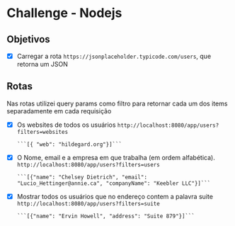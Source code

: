 # Challenge - Nodejs

## Objetivos

- [x] Carregar a rota `https://jsonplaceholder.typicode.com/users`, que retorna um JSON 

## Rotas
Nas rotas utilizei query params como filtro para retornar cada um dos items separadamente em cada requisição 

- [x] Os websites de todos os usuários `http://localhost:8080/app/users?filters=websites`

      ```[{ "web": "hildegard.org"}]```

- [x] O Nome, email e a empresa em que trabalha (em ordem alfabética). `http://localhost:8080/app/users?filters=users`

      ```[{"name": "Chelsey Dietrich", "email": "Lucio_Hettinger@annie.ca", "companyName": "Keebler LLC"}]```

- [x] Mostrar todos os usuários que no endereço contem a palavra suite `http://localhost:8080/app/users?filters=suite`

      ```[{"name": "Ervin Howell", "address": "Suite 879"}]```
